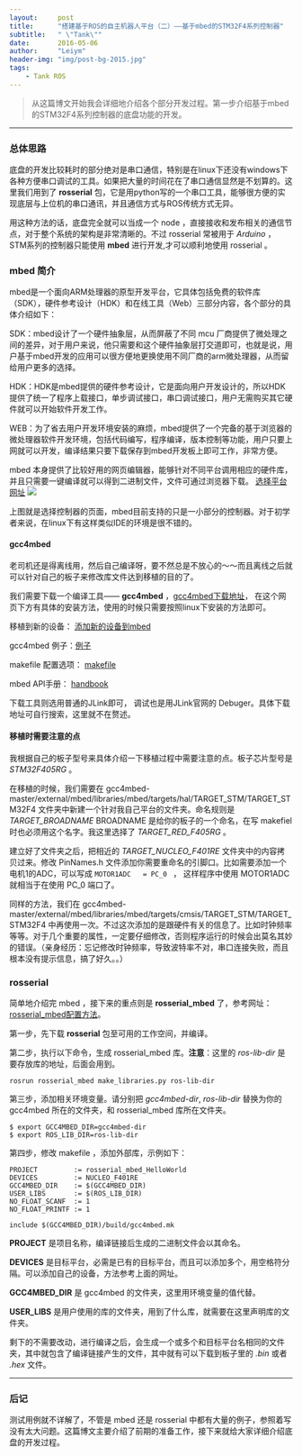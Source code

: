 ```yaml
---
layout:     post
title:      "搭建基于ROS的自主机器人平台（二）——基于mbed的STM32F4系列控制器"
subtitle:   " \"Tank\""
date:       2016-05-06
author:     "Leiym"
header-img: "img/post-bg-2015.jpg"
tags:
    - Tank ROS
---
```


> 从这篇博文开始我会详细地介绍各个部分开发过程。第一步介绍基于mbed的STM32F4系列控制器的底盘功能的开发。

---

### 总体思路

底盘的开发比较耗时的部分绝对是串口通信，特别是在linux下还没有windows下各种方便串口调试的工具。如果把大量的时间花在了串口通信显然是不划算的。这里我们用到了 **rosserial** 包，它是用python写的一个串口工具，能够很方便的实现底层与上位机的串口通讯，并且通信方式与ROS传统方式无异。

用这种方法的话，底盘完全就可以当成一个 node ，直接接收和发布相关的通信节点，对于整个系统的架构是非常清晰的。不过 rosserial 常被用于 *Arduino* ，STM系列的控制器只能使用 **mbed** 进行开发,才可以顺利地使用 rosserial 。

### mbed 简介

mbed是一个面向ARM处理器的原型开发平台，它具体包括免费的软件库（SDK），硬件参考设计（HDK）和在线工具（Web）三部分内容，各个部分的具体介绍如下：

SDK：mbed设计了一个硬件抽象层，从而屏蔽了不同 mcu 厂商提供了微处理之间的差异，对于用户来说，他只需要和这个硬件抽象层打交道即可，也就是说，用户基于mbed开发的应用可以很方便地更换使用不同厂商的arm微处理器，从而留给用户更多的选择。

HDK：HDK是mbed提供的硬件参考设计，它是面向用户开发设计的，所以HDK提供了统一了程序上载接口，单步调试接口，串口调试接口，用户无需购买其它硬件就可以开始软件开发工作。

WEB：为了省去用户开发环境安装的麻烦，mbed提供了一个完备的基于浏览器的微处理器软件开发环境，包括代码编写，程序编译，版本控制等功能，用户只要上网就可以开发，编译结果只要下载保存到mbed开发板上即可工作，非常方便。

mbed 本身提供了比较好用的网页编辑器，能够针对不同平台调用相应的硬件库，并且只需要一键编译就可以得到二进制文件，文件可通过浏览器下载。
[选择平台网址](https://developer.mbed.org/platforms/)
<img src="http://leiym.com/img/in-post/post-tank/mbedonline.png"/>

上图就是选择控制器的页面，mbed目前支持的只是一小部分的控制器。对于初学者来说，在linux下有这样类似IDE的环境是很不错的。

#### gcc4mbed

老司机还是得离线用，然后自己编译呀，要不然总是不放心的～～而且离线之后就可以针对自己的板子来修改库文件达到移植的目的了。

我们需要下载一个编译工具—— **gcc4mbed** ，[gcc4mbed下载地址](https://github.com/adamgreen/gcc4mbed)， 在这个网页下方有具体的安装方法，使用的时候只需要按照linux下安装的方法即可。

移植到新的设备： [添加新的设备到mbed](https://github.com/adamgreen/gcc4mbed/blob/master/notes/new_devices.creole#adding-new-devices-to-gcc4mbed)

gcc4mbed 例子：[例子](https://github.com/adamgreen/gcc4mbed/tree/master/samples)

makefile 配置选项： [makefile](https://github.com/adamgreen/gcc4mbed/blob/master/notes/makefile.creole#make-variables)

mbed API手册： [handbook](https://developer.mbed.org/handbook/Homepage)

下载工具则选用普通的JLink即可， 调试也是用JLink官网的 Debuger。具体下载地址可自行搜索，这里就不在赘述。

#### 移植时需要注意的点

我根据自己的板子型号来具体介绍一下移植过程中需要注意的点。板子芯片型号是 *STM32F405RG* 。

在移植的时候，我们需要在 gcc4mbed-master/external/mbed/libraries/mbed/targets/hal/TARGET_STM/TARGET_STM32F4 文件夹中新建一个针对我自己平台的文件夹。命名规则是 *TARGET_BROADNAME* BROADNAME 是给你的板子的一个命名，在写 makefiel 时也必须用这个名字。我这里选择了 *TARGET_RED_F405RG* 。

建立好了文件夹之后，把相近的 *TARGET_NUCLEO_F401RE* 文件夹中的内容拷贝过来。修改 PinNames.h 文件添加你需要重命名的引脚口。比如需要添加一个电机1的ADC，可以写成 `MOTOR1ADC   = PC_0 ` ， 这样程序中使用 MOTOR1ADC 就相当于在使用 PC_0 端口了。

同样的方法，我们在 gcc4mbed-master/external/mbed/libraries/mbed/targets/cmsis/TARGET_STM/TARGET_STM32F4 中再使用一次。不过这次添加的是跟硬件有关的信息了。比如时钟频率等等。对于几个重要的属性，一定要仔细修改，否则程序运行的时候会出莫名其妙的错误。（亲身经历：忘记修改时钟频率，导致波特率不对，串口连接失败，而且根本没有提示信息，搞了好久。。）

### rosserial

简单地介绍完 mbed ，接下来的重点则是 **rosserial_mbed** 了，参考网址：[rosserial_mbed配置方法](http://wiki.ros.org/rosserial_mbed/Tutorials/rosserial_mbed%20Setup)。

第一步，先下载 **rosserial** 包至可用的工作空间，并编译。

第二步，执行以下命令，生成 rosserial_mbed 库。**注意**：这里的 *ros-lib-dir* 是要存放库的地址，后面会用到。

`rosrun rosserial_mbed make_libraries.py ros-lib-dir`

第三步，添加相关环境变量。请分别把 *gcc4mbed-dir*, *ros-lib-dir* 替换为你的 gcc4mbed 所在的文件夹，和 rosserial_mbed 库所在文件夹。

```
$ export GCC4MBED_DIR=gcc4mbed-dir
$ export ROS_LIB_DIR=ros-lib-dir
```

第四步，修改 makefile ，添加外部库，示例如下：

```
PROJECT         := rosserial_mbed_HelloWorld
DEVICES         := NUCLEO_F401RE
GCC4MBED_DIR    := $(GCC4MBED_DIR)
USER_LIBS       := $(ROS_LIB_DIR)
NO_FLOAT_SCANF  := 1
NO_FLOAT_PRINTF := 1

include $(GCC4MBED_DIR)/build/gcc4mbed.mk
```

**PROJECT** 是项目名称，编译链接后生成的二进制文件会以其命名。

**DEVICES** 是目标平台，必需是已有的目标平台，而且可以添加多个，用空格符分隔。可以添加自己的设备，方法参考上面的网址。

**GCC4MBED_DIR** 是 gcc4mbed 的文件夹，这里用环境变量的值代替。

**USER_LIBS** 是用户使用的库的文件夹，用到了什么库，就需要在这里声明库的文件夹。

剩下的不需要改动，进行编译之后，会生成一个或多个和目标平台名相同的文件夹，其中就包含了编译链接产生的文件，其中就有可以下载到板子里的 *.bin* 或者 *.hex* 文件。

---

### 后记

测试用例就不详解了，不管是 mbed 还是 rosserial 中都有大量的例子，参照着写没有太大问题。这篇博文主要介绍了前期的准备工作，接下来就给大家详细介绍底盘的开发过程。
